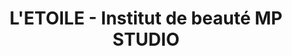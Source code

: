 ---
title: "L'ETOILE - Institut de beauté MP STUDIO"
url: /annecy/letoile-institut-de-beaute-mp-studio/
shop: Kosmetik
---